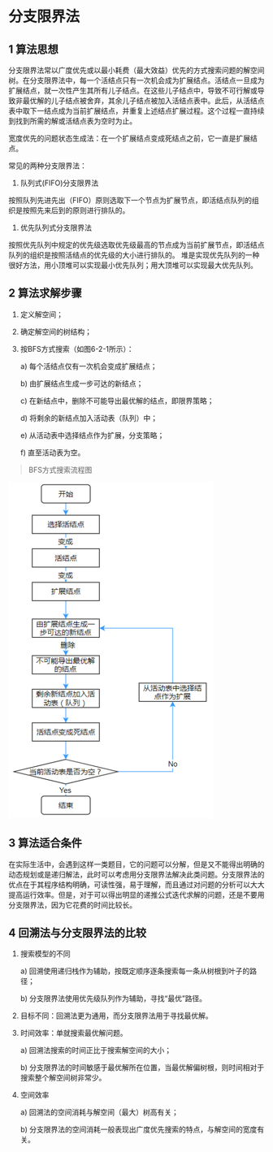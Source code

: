 # 分支限界法

## 1 算法思想 

分支限界法常以广度优先或以最小耗费（最大效益）优先的方式搜索问题的解空间树。在分支限界法中，每一个活结点只有一次机会成为扩展结点。活结点一旦成为扩展结点，就一次性产生其所有儿子结点。在这些儿子结点中，导致不可行解或导致非最优解的儿子结点被舍弃，其余儿子结点被加入活结点表中。此后，从活结点表中取下一结点成为当前扩展结点，并重复上述结点扩展过程。这个过程一直持续到找到所需的解或活结点表为空时为止。

宽度优先的问题状态生成法：在一个扩展结点变成死结点之前，它一直是扩展结点。

常见的两种分支限界法：

1) 队列式(FIFO)分支限界法

按照队列先进先出（FIFO）原则选取下一个节点为扩展节点，即活结点队列的组织是按照先来后到的原则进行排队的。 

1) 优先队列式分支限界法

按照优先队列中规定的优先级选取优先级最高的节点成为当前扩展节点，即活结点队列的组织是按照活结点的优先级的大小进行排队的。
堆是实现优先队列的一种很好方法，用小顶堆可以实现最小优先队列；用大顶堆可以实现最大优先队列。

## 2 算法求解步骤

1) 定义解空间；

2) 确定解空间的树结构；

3) 按BFS方式搜索（如图6-2-1所示）：

    a) 每个活结点仅有一次机会变成扩展结点；

    b) 由扩展结点生成一步可达的新结点；

    c) 在新结点中，删除不可能导出最优解的结点，即限界策略；

    d) 将剩余的新结点加入活动表（队列）中；

    e) 从活动表中选择结点作为扩展，分支策略；

    f) 直至活动表为空。

> BFS方式搜索流程图

![](img/1.png)

## 3 算法适合条件

在实际生活中，会遇到这样一类题目，它的问题可以分解，但是又不能得出明确的动态规划或是递归解法，此时可以考虑用分支限界法解决此类问题。分支限界法的优点在于其程序结构明确，可读性强，易于理解，而且通过对问题的分析可以大大提高运行效率。但是，对于可以得出明显的递推公式迭代求解的问题，还是不要用分支限界法，因为它花费的时间比较长。

## 4 回溯法与分支限界法的比较

1) 搜索模型的不同

    a) 回溯使用递归栈作为辅助，按既定顺序逐条搜索每一条从树根到叶子的路径；

    b) 分支限界法使用优先级队列作为辅助，寻找“最优”路径。

2) 目标不同：回溯法更为通用，而分支限界法用于寻找最优解。

3) 时间效率：单就搜索最优解问题。

    a) 回溯法搜索的时间正比于搜索解空间的大小；

    b) 分支限界法的时间敏感于最优解所在位置，当最优解偏树根，则时间相对于搜索整个解空间树非常少。

4) 空间效率

    a) 回溯法的空间消耗与解空间（最大）树高有关；

    b) 分支限界法的空间消耗一般表现出广度优先搜索的特点，与解空间的宽度有关。
